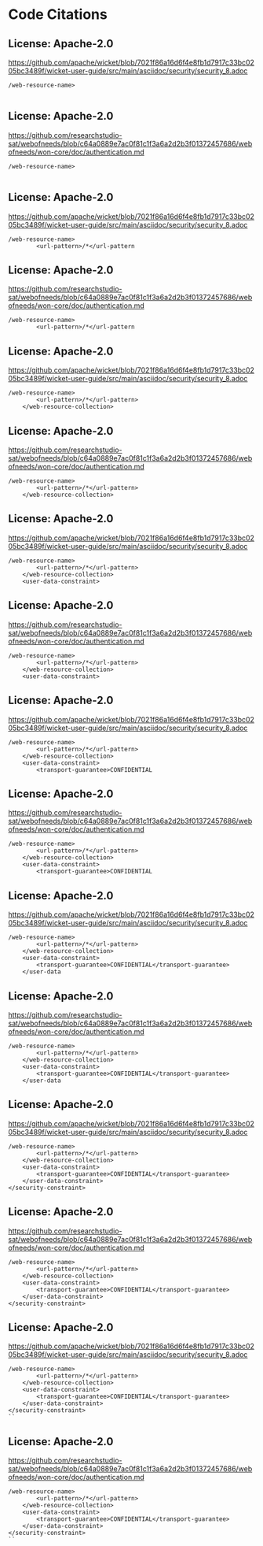 # Code Citations

## License: Apache-2.0
https://github.com/apache/wicket/blob/7021f86a16d6f4e8fb1d7917c33bc0205bc3489f/wicket-user-guide/src/main/asciidoc/security/security_8.adoc

```
/web-resource-name>
        
```


## License: Apache-2.0
https://github.com/researchstudio-sat/webofneeds/blob/c64a0889e7ac0f81c1f3a6a2d2b3f01372457686/webofneeds/won-core/doc/authentication.md

```
/web-resource-name>
        
```


## License: Apache-2.0
https://github.com/apache/wicket/blob/7021f86a16d6f4e8fb1d7917c33bc0205bc3489f/wicket-user-guide/src/main/asciidoc/security/security_8.adoc

```
/web-resource-name>
        <url-pattern>/*</url-pattern
```


## License: Apache-2.0
https://github.com/researchstudio-sat/webofneeds/blob/c64a0889e7ac0f81c1f3a6a2d2b3f01372457686/webofneeds/won-core/doc/authentication.md

```
/web-resource-name>
        <url-pattern>/*</url-pattern
```


## License: Apache-2.0
https://github.com/apache/wicket/blob/7021f86a16d6f4e8fb1d7917c33bc0205bc3489f/wicket-user-guide/src/main/asciidoc/security/security_8.adoc

```
/web-resource-name>
        <url-pattern>/*</url-pattern>
    </web-resource-collection>
```


## License: Apache-2.0
https://github.com/researchstudio-sat/webofneeds/blob/c64a0889e7ac0f81c1f3a6a2d2b3f01372457686/webofneeds/won-core/doc/authentication.md

```
/web-resource-name>
        <url-pattern>/*</url-pattern>
    </web-resource-collection>
```


## License: Apache-2.0
https://github.com/apache/wicket/blob/7021f86a16d6f4e8fb1d7917c33bc0205bc3489f/wicket-user-guide/src/main/asciidoc/security/security_8.adoc

```
/web-resource-name>
        <url-pattern>/*</url-pattern>
    </web-resource-collection>
    <user-data-constraint>
```


## License: Apache-2.0
https://github.com/researchstudio-sat/webofneeds/blob/c64a0889e7ac0f81c1f3a6a2d2b3f01372457686/webofneeds/won-core/doc/authentication.md

```
/web-resource-name>
        <url-pattern>/*</url-pattern>
    </web-resource-collection>
    <user-data-constraint>
```


## License: Apache-2.0
https://github.com/apache/wicket/blob/7021f86a16d6f4e8fb1d7917c33bc0205bc3489f/wicket-user-guide/src/main/asciidoc/security/security_8.adoc

```
/web-resource-name>
        <url-pattern>/*</url-pattern>
    </web-resource-collection>
    <user-data-constraint>
        <transport-guarantee>CONFIDENTIAL
```


## License: Apache-2.0
https://github.com/researchstudio-sat/webofneeds/blob/c64a0889e7ac0f81c1f3a6a2d2b3f01372457686/webofneeds/won-core/doc/authentication.md

```
/web-resource-name>
        <url-pattern>/*</url-pattern>
    </web-resource-collection>
    <user-data-constraint>
        <transport-guarantee>CONFIDENTIAL
```


## License: Apache-2.0
https://github.com/apache/wicket/blob/7021f86a16d6f4e8fb1d7917c33bc0205bc3489f/wicket-user-guide/src/main/asciidoc/security/security_8.adoc

```
/web-resource-name>
        <url-pattern>/*</url-pattern>
    </web-resource-collection>
    <user-data-constraint>
        <transport-guarantee>CONFIDENTIAL</transport-guarantee>
    </user-data
```


## License: Apache-2.0
https://github.com/researchstudio-sat/webofneeds/blob/c64a0889e7ac0f81c1f3a6a2d2b3f01372457686/webofneeds/won-core/doc/authentication.md

```
/web-resource-name>
        <url-pattern>/*</url-pattern>
    </web-resource-collection>
    <user-data-constraint>
        <transport-guarantee>CONFIDENTIAL</transport-guarantee>
    </user-data
```


## License: Apache-2.0
https://github.com/apache/wicket/blob/7021f86a16d6f4e8fb1d7917c33bc0205bc3489f/wicket-user-guide/src/main/asciidoc/security/security_8.adoc

```
/web-resource-name>
        <url-pattern>/*</url-pattern>
    </web-resource-collection>
    <user-data-constraint>
        <transport-guarantee>CONFIDENTIAL</transport-guarantee>
    </user-data-constraint>
</security-constraint>
```


## License: Apache-2.0
https://github.com/researchstudio-sat/webofneeds/blob/c64a0889e7ac0f81c1f3a6a2d2b3f01372457686/webofneeds/won-core/doc/authentication.md

```
/web-resource-name>
        <url-pattern>/*</url-pattern>
    </web-resource-collection>
    <user-data-constraint>
        <transport-guarantee>CONFIDENTIAL</transport-guarantee>
    </user-data-constraint>
</security-constraint>
```


## License: Apache-2.0
https://github.com/apache/wicket/blob/7021f86a16d6f4e8fb1d7917c33bc0205bc3489f/wicket-user-guide/src/main/asciidoc/security/security_8.adoc

```
/web-resource-name>
        <url-pattern>/*</url-pattern>
    </web-resource-collection>
    <user-data-constraint>
        <transport-guarantee>CONFIDENTIAL</transport-guarantee>
    </user-data-constraint>
</security-constraint>
``
```


## License: Apache-2.0
https://github.com/researchstudio-sat/webofneeds/blob/c64a0889e7ac0f81c1f3a6a2d2b3f01372457686/webofneeds/won-core/doc/authentication.md

```
/web-resource-name>
        <url-pattern>/*</url-pattern>
    </web-resource-collection>
    <user-data-constraint>
        <transport-guarantee>CONFIDENTIAL</transport-guarantee>
    </user-data-constraint>
</security-constraint>
``
```

